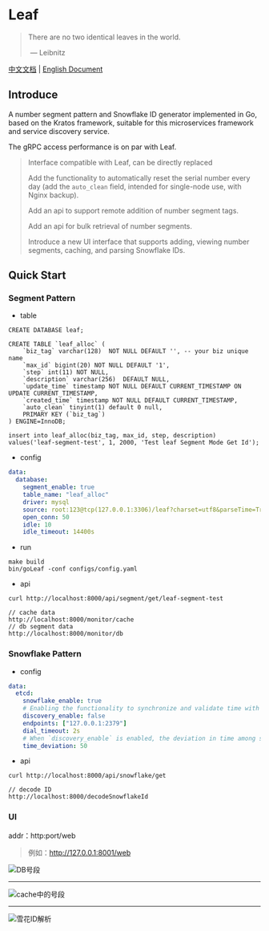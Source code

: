 # Leaf

> There are no two identical leaves in the world.
>
> ​               — Leibnitz
> 
[中文文档](./README_zh.md) | [English Document](./README.md)

## Introduce


A number segment pattern and Snowflake ID generator implemented in Go, based on the Kratos framework, suitable for this microservices framework and service discovery service.

The gRPC access performance is on par with Leaf.

> Interface compatible with Leaf, can be directly replaced
>
> Add the functionality to automatically reset the serial number every day (add the `auto_clean` field, intended for single-node use, with Nginx backup).
>
> Add an api to support remote addition of number segment tags.
>
> Add an api for bulk retrieval of number segments.
>
> Introduce a new UI interface that supports adding, viewing number segments, caching, and parsing Snowflake IDs.

## Quick Start

### Segment Pattern

- table

```mysql
CREATE DATABASE leaf;

CREATE TABLE `leaf_alloc` (
    `biz_tag` varchar(128)  NOT NULL DEFAULT '', -- your biz unique name
    `max_id` bigint(20) NOT NULL DEFAULT '1',
    `step` int(11) NOT NULL,
    `description` varchar(256)  DEFAULT NULL,
    `update_time` timestamp NOT NULL DEFAULT CURRENT_TIMESTAMP ON UPDATE CURRENT_TIMESTAMP,
    `created_time` timestamp NOT NULL DEFAULT CURRENT_TIMESTAMP,
    `auto_clean` tinyint(1) default 0 null,
    PRIMARY KEY (`biz_tag`)
) ENGINE=InnoDB;

insert into leaf_alloc(biz_tag, max_id, step, description) values('leaf-segment-test', 1, 2000, 'Test leaf Segment Mode Get Id');
```

- config

```yaml
data:
  database:
    segment_enable: true
    table_name: "leaf_alloc"
    driver: mysql
    source: root:123@tcp(127.0.0.1:3306)/leaf?charset=utf8&parseTime=True&loc=Local
    open_conn: 50
    idle: 10
    idle_timeout: 14400s
```

- run

```
make build
bin/goLeaf -conf configs/config.yaml
```

- api

```
curl http://localhost:8000/api/segment/get/leaf-segment-test

// cache data
http://localhost:8000/monitor/cache
// db segment data
http://localhost:8000/monitor/db
```
### Snowflake Pattern

- config

```yaml
data:
  etcd:
    snowflake_enable: true
    # Enabling the functionality to synchronize and validate time with other Leaf nodes.
    discovery_enable: false
    endpoints: ["127.0.0.1:2379"]
    dial_timeout: 2s
    # When `discovery_enable` is enabled, the deviation in time among service nodes.
    time_deviation: 50
```

- api

```
curl http://localhost:8000/api/snowflake/get

// decode ID
http://localhost:8000/decodeSnowflakeId
```

### UI

addr：http:port/web

> 例如：http://127.0.0.1:8001/web

![DB号段](doc/image-20221101201529905.png)

---

![cache中的号段](doc/image-20221101201630411.png)

---

![雪花ID解析](doc/image-20221101201705230.png)
